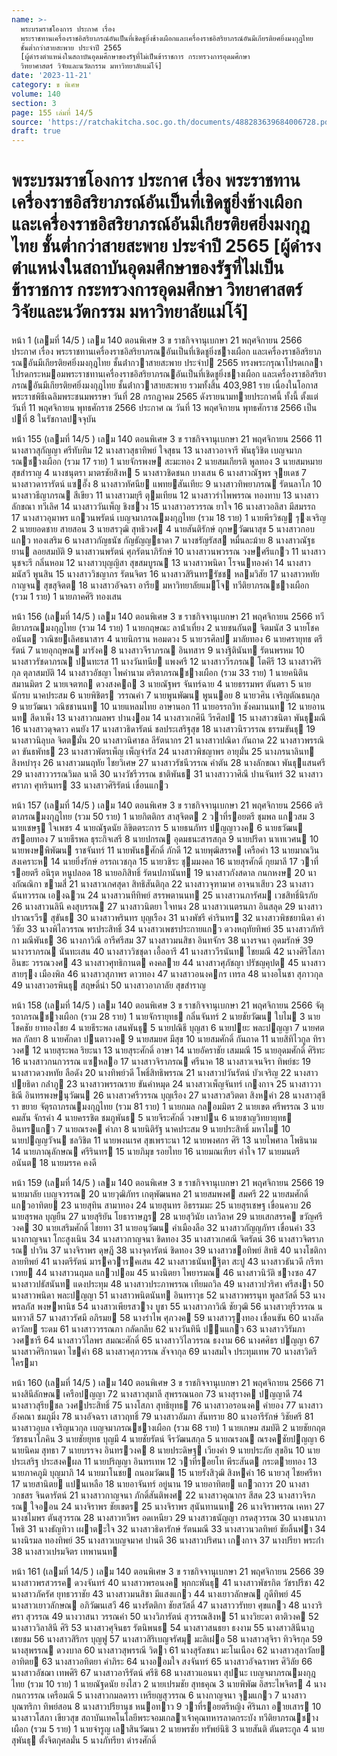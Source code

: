 ```yaml
---
name: >-
  พระบรมราชโองการ ประกาศ เรื่อง
  พระราชทานเครื่องราชอิสริยาภรณ์อันเป็นที่เชิดชูยิ่งช้างเผือกและเครื่องราชอิสริยาภรณ์อันมีเกียรติยศยิ่งมงกุฎไทย
  ชั้นต่ำกว่าสายสะพาย ประจำปี 2565
  [ผู้ดำรงตำแหน่งในสถาบันอุดมศึกษาของรัฐที่ไม่เป็นข้าราชการ กระทรวงการอุดมศึกษา
  วิทยาศาสตร์ วิจัยและนวัตกรรม มหาวิทยาลัยแม่โจ้]
date: '2023-11-21'
category: ข พิเศษ
volume: 140
section: 3
page: 155 เล่มที่ 14/5
source: 'https://ratchakitcha.soc.go.th/documents/488283639684006728.pdf'
draft: true
---
```


# พระบรมราชโองการ ประกาศ เรื่อง พระราชทานเครื่องราชอิสริยาภรณ์อันเป็นที่เชิดชูยิ่งช้างเผือกและเครื่องราชอิสริยาภรณ์อันมีเกียรติยศยิ่งมงกุฎไทย ชั้นต่ำกว่าสายสะพาย ประจำปี 2565 [ผู้ดำรงตำแหน่งในสถาบันอุดมศึกษาของรัฐที่ไม่เป็นข้าราชการ กระทรวงการอุดมศึกษา วิทยาศาสตร์ วิจัยและนวัตกรรม มหาวิทยาลัยแม่โจ้]

หน้า 1 (เลมที่ 14/5 ) เลม 140 ตอนพิเศษ 3 ข ราชกิจจานุเบกษา 21 พฤศจิกายน 2566 ประกาศ เรื่อง พระราชทานเครื่องราชอิสริยาภรณอันเป็นที่เชิดชูยิ่งชางเผือก และเครื่องราชอิสริยาภรณอันมีเกียรติยศยิ่งมงกุฎไทย ชั้นต่ํากวาสายสะพาย ประจําป 2565 ทรงพระกรุณาโปรดเกลาโปรดกระหมอมพระราชทานเครื่องราชอิสริยาภรณอันเป็นที่เชิดชูยิ่งชางเผือก และเครื่องราชอิสริยาภรณอันมีเกียรติยศยิ่งมงกุฎไทย ชั้นต่ํากวาสายสะพาย รวมทั้งสิ้น 403,981 ราย เนื่องในโอกาสพระราชพิธีเฉลิมพระชนมพรรษา วันที่ 28 กรกฎาคม 2565 ดังรายนามทายประกาศนี้ ทั้งนี้ ตั้งแต่วันที่ 11 พฤศจิกายน พุทธศักราช 2566 ประกาศ ณ วันที่ 13 พฤศจิกายน พุทธศักราช 2566 เป็นปที่ 8 ในรัชกาลปจจุบัน

หน้า 155 (เลมที่ 14/5 ) เลม 140 ตอนพิเศษ 3 ข ราชกิจจานุเบกษา 21 พฤศจิกายน 2566 11 นางสาวสุกัญญา ศรีทับทิม 12 นางสาวสุธาทิพย์ ใจสุธน 13 นางสาวอาจารี พันธุวิชิต เบญจมาภรณชางเผือก (รวม 17 ราย) 1 นายจักรพงษ สะมะทอง 2 นายสมเกียรติ พูลทอง 3 นายสมหมาย สุขสําราญ 4 นางชนุตรา มาตรชัยสิงห 5 นางสาวชิดชนก บางเสน 6 นางสาวณัฐพร จุยเดช 7 นางสาวดารารัตน์ แซอั๊ง 8 นางสาวทัศนีย แพทยสันเทียะ 9 นางสาวทิพยาภรณ รัตนลาโภ 10 นางสาวธีญาภรณ สีเขียว 11 นางสาวมยุรี ตุมเทียน 12 นางสาวรําไพพรรณ ทองทาบ 13 นางสาวลักขณา ทวีเลิศ 14 นางสาววันเพ็ญ ชิงชวง 15 นางสาวอรวรรณ ยาใจ 16 นางสาวอลิสา มีสมรรถ 17 นางสาวอุมาพร แกวนพรัตน์ เบญจมาภรณมงกุฎไทย (รวม 18 ราย) 1 นายพีรวิชญ รุงเจริญ 2 นายยอดชาย สายสอน 3 นายสรวุฒิ สุทธิวงศ 4 นายสันติรักษ์ ฤกษวัฒนาสุข 5 นางสาวกอบแกว ทองเสริม 6 นางสาวกัญธนัช กัญธัญญธาดา 7 นางชรัญรัสส หมื่นละม้าย 8 นางสาวณัฐธยาน ลอยสมบัติ 9 นางสาวนพรัตน์ ศุภรัตนาภิรักษ์ 10 นางสาวนพวรรณ วงษศรีแกว 11 นางสาวนุชจะรี กลิ่นหอม 12 นางสาวบุญญิสา สุขสมบูรณ 13 นางสาวพนิดา โรจนทองคํา 14 นางสาวมนัสวี พูนสิน 15 นางสาววิชญาภร รัตนจิตร 16 นางสาวสิรินทรรัชช หลมวิสัย 17 นางสาวหทัยกาญจน สุขสุจิตต 18 นางสาวอัจฉรา อารีย มหาวิทยาลัยแมโจ ทวีติยาภรณชางเผือก (รวม 1 ราย) 1 นายภาคศิริ ทองเสน

หน้า 156 (เลมที่ 14/5 ) เลม 140 ตอนพิเศษ 3 ข ราชกิจจานุเบกษา 21 พฤศจิกายน 2566 ทวีติยาภรณมงกุฎไทย (รวม 14 ราย) 1 นายกฤษณะ ลาน้ําเที่ยง 2 นายชนกันต จิตมนัส 3 นายโชคอนันต วาณิชยเลิศธนาสาร 4 นายนิกราน หอมดวง 5 นายวรศิลป มาลัยทอง 6 นายศรายุทธ ตรีรัตน์ 7 นายอุกฤษณ มารังค 8 นางสาวจีราภรณ อินทสาร 9 นางฐิตินันท รัตนพรหม 10 นางสาวรัชดาภรณ ปนทะรส 11 นางวันทนีย แพงศรี 12 นางสาววีรภรณ โตคีรี 13 นางสาวศิริกุล ตุลาสมบัติ 14 นางสาวอัชญา ไพคํานาม ตริตาภรณชางเผือก (รวม 33 ราย) 1 นายคนิติน สมานมิตร 2 นายเจตฑถ ดวงสงคถ 3 นายณัฐพร จันทร์ฉาย 4 นายธรรมพร ตันตรา 5 นายนักรบ นาคประสม 6 นายพิชิตร วรรณคํา 7 นายพูนพัฒน พูนนอย 8 นายวศิน เจริญตัณธนกุล 9 นายวัฒนา วณิชชานนท 10 นายแหลมไทย อาษานอก 11 นายอรรถวิท ชังคมานนท 12 นายอานนท สีดาเพ็ง 13 นางสาวกมลพร ปานงอม 14 นางสาวเกศินี วีรศิลป 15 นางสาวชนิตา พันธุมณี 16 นางสาวดุจดาว คนยัง 17 นางสาวธิดารัตน์ ชลประเสริฐสุข 18 นางสาวนิรวรรณ ธรรมขันธุ 19 นางสาวนิลุบล จิตตมั่น 20 นางสาวนิศาชล ลีรัตนากร 21 นางสาวปณิดา กันถาด 22 นางสาวพรรณิดา ขันธพัทธ 23 นางสาวพัตรเพ็ญ เพ็ญจํารัส 24 นางสาวพิชญาพร อายุมั่น 25 นางภรนาลินท สิงหบํารุง 26 นางสาวมนฤทัย ไชยวิเศษ 27 นางสาวรัชนีวรรณ คําตัน 28 นางลักขณา พันธุแสนศรี 29 นางสาววรรณวิมล นาดี 30 นางวัชรีวรรณ ชาติพันธ 31 นางสาววาศิณี ปานจันทร์ 32 นางสาวศราภา ศุทรินทร 33 นางสาวศิริรัตน์ เขื่อนแกว

หน้า 157 (เลมที่ 14/5 ) เลม 140 ตอนพิเศษ 3 ข ราชกิจจานุเบกษา 21 พฤศจิกายน 2566 ตริตาภรณมงกุฎไทย (รวม 50 ราย) 1 นายกิตติกร สาสุจิตต 2 วาที่รอยตรี ชุมพล แกวสม 3 นายเชษฐ ใจเพชร 4 นายณัฐดนัย ลิขิตตระการ 5 นายธนภัทร ปญญาวงค 6 นายธวัฒน สรอยทอง 7 นายธีรพล ธุระกิจเสรี 8 นายปกรณ อุดมธนะสารสกุล 9 นายปรีดา นาเทเวศน 10 นายพงษพิพัฒน ราชจันทร์ 11 นายพันธศักดิ์ ภักดี 12 นายพุฒิสรรค เครือคํา 13 นายมาณวิน สงเคราะห 14 นายยิ่งรักษ์ อรรถเวชกุล 15 นายวชิระ ชุมมงคล 16 นายสุรศักดิ์ กุยมาลี 17 วาที่รอยตรี อนิรุต หนูปลอด 18 นายอภิสิทธิ์ รัตนปภานันท 19 นางสาวกังสดาล กนกหงษ 20 นางกัณณิกา ขามสี่ 21 นางสาวเกศสุดา สิทธิสันติกุล 22 นางสาวจุฑามาศ อาจนาเสียว 23 นางสาวฉันทวรรณ เองฉวน 24 นางสาวนทีทิพย์ สรรพตานนท 25 นางสาวนภารัศม เวชสิทธิ์นิรภัย 26 นางสาวนลินี คงสุบรรณ 27 นางสาวนิตยา ใจทนง 28 นางสาวเนตรนภา อินสลุด 29 นางสาวปราณรวีร สุขันธ 30 นางสาวพรินทร บุญเรือง 31 นางพัชรี คํารินทร 32 นางสาวพิชชยานิดา คําวิชัย 33 นางพิไลวรรณ พรประสิทธิ์ 34 นางสาวเพชรประกายแกว ดวงหฤทัยทิพย์ 35 นางสาวภัทริกา มณีพันธ 36 นางภาวิณี อารีศรีสม 37 นางสาวมนสิชา อินทจักร 38 นางรจนา อุดมรักษ์ 39 นางวราภรณ นันทะเสน 40 นางสาววิชชุดา เอื้ออารี 41 นางสาววีรนันท ไชยมณี 42 นางศิริโสภา อินขะ วรรณวงศ 43 นางสาวศุทธิกานต คงคลาย 44 นางสาวศุภัชญา ปรัชญคุปต 45 นางสาวสายรุง เมืองพิล 46 นางสาวสุภาพร ดาวทอง 47 นางสาวอนงคกร เทรล 48 นางอโนชา สุภาวกุล 49 นางสาวอรพินธุ สฤษดิ์นํา 50 นางสาวอาภาลัย สุขสําราญ

หน้า 158 (เลมที่ 14/5 ) เลม 140 ตอนพิเศษ 3 ข ราชกิจจานุเบกษา 21 พฤศจิกายน 2566 จัตุรถาภรณชางเผือก (รวม 28 ราย) 1 นายจักรายุทธ กลิ่นจันทร์ 2 นายชัยวัฒน ใบไม 3 นายโชคชัย ยาทองไชย 4 นายธีระพล เสนพันธุ 5 นายปณิธี บุญสา 6 นายปยะ พละปญญา 7 นายศตพล กัลยา 8 นายศักดา ปนตาวงค 9 นายสมยศ มีสุข 10 นายสมศักดิ์ กันถาด 11 นายสิทิไวกูล ทิราวงศ 12 นายสุระพล ริยะนา 13 นายสุระศักดิ์ อาษา 14 นายอัคราชัย เสมมณี 15 นายอุดมศักดิ์ ศิริทะ 16 นางสาวกนกวรรณ แซหลอ 17 นางสาวจิราภรณ ศรีนาค 18 นางสาวเจนจิรา ทิพย์ชะ 19 นางสาวดวงหทัย ลือดัง 20 นางทิพย์วดี โพธิ์สิทธิพรรณ 21 นางสาวปวันรัตน์ บัวเจริญ 22 นางสาวปยธิดา กล่ําภู 23 นางสาวพรรณราย ขันคําหมุด 24 นางสาวเพ็ญจันทร์ เกงกาจ 25 นางสาววาธิณี อินทรพงษนุวัฒน 26 นางสาวศรีวรรณ บุญเรือง 27 นางสาวสวิตตา สิงหคํา 28 นางสาวสุชีรา ขยาย จัตุรถาภรณมงกุฎไทย (รวม 81 ราย) 1 นายกมล กลอมมิตร 2 นายเขต ศรีพรรณ 3 นายคมสัน จักรคํา 4 นายครรชิต ชมภูพันธ 5 นายจีระศักดิ์ วงษาปน 6 นายชาญวิทยายุทธ อินทรแกว 7 นายณรงค คําภา 8 นายนิติรัฐ นาคประสม 9 นายประสิทธิ์ มหาไม 10 นายปญญวัจน ชลวิชิต 11 นายพงนเรศ สุขเพราะนา 12 นายพงศกร ศิริ 13 นายไพศาล โพธินาม 14 นายภาณุลักษณ ศรีรินทร 15 นายภิมุข รอยไทย 16 นายมณเฑียร คําใจ 17 นายมนตรี อนันต 18 นายมรรค คงดี

หน้า 159 (เลมที่ 14/5 ) เลม 140 ตอนพิเศษ 3 ข ราชกิจจานุเบกษา 21 พฤศจิกายน 2566 19 นายมาลัย เบญจวรรณ 20 นายวุฒิภัทร เกตุพัฒนพล 21 นายสมพงศ สมศรี 22 นายสมศักดิ์ แกวอาทิตย 23 นายสุทิน สามาทอง 24 นายสุนทร อิธรรมมะ 25 นายสุรเชษฐ เขื่อนควบ 26 นายสุรพล บุญยืน 27 นายสุริยัน โยธาราษฎร 28 นายสุวินัย เลาวิลาศ 29 นายเสกสรรค ขวัญศรีวงค 30 นายเสริมศักดิ์ ไชยทา 31 นายอนุวัฒน คําเมืองลือ 32 นางสาวกัญญภัทร เขื่อนคํา 33 นางกาญจนา โกะสูงเนิน 34 นางสาวกาญจนา ชิดทอง 35 นางสาวเกศณี จิตรัตน์ 36 นางสาวจิตราภรณ ปาวิน 37 นางจิราพร ดุษฎี 38 นางจุดารัตน์ ชิดทอง 39 นางสาวชอทิพย์ สิทธิ 40 นางโชติกา ลายทิพย์ 41 นางตรีรัตน์ มารควารคเสน 42 นางสาวธนันทฐิตา สะปู 43 นางสาวธันวดี กรีฑาเวทย 44 นางสาวนฤมล แกวปอม 45 นางนิตยา ไพยารมณ 46 นางสาวนิวัติ ชางซอ 47 นางสาวปธัสนันท แดงประทุม 48 นางสาวประภาพรรณ เทียมถวิล 49 นางสาวปวริศา ศรีสงา 50 นางสาวพนิดา พละปญญา 51 นางสาวพนิตนันท อินทราวุธ 52 นางสาวพรรนุท พูลสวัสดิ์ 53 นางพรลภัส พงษพานิช 54 นางสาวเพียรสวาง บูชา 55 นางสาวภาวิณี ชัยวุฒิ 56 นางสาวยุรีวรรณ นนทวาสี 57 นางสาวรัศมี อภิรมย 58 นางรําไพ ศุภวงค 59 นางสาวรุงทอง เขื่อนขัน 60 นางลัดดาวัลย ระดม 61 นางสาววรรณภา กลัดกลีบ 62 นางวันทินี ปนแกว 63 นางสาววิรัมภา วงศชารี 64 นางสาววิไลพร สมณะศักดิ์ 65 นางสาววิไลวรรณ ธงงาม 66 นางศศิธร ปญญา 67 นางสาวศิริกานดา ไขคํา 68 นางสาวศุภวรรณ สัจจากุล 69 นางสมใจ ประทุมเทพ 70 นางสาวิตรี ใครมา

หน้า 160 (เลมที่ 14/5 ) เลม 140 ตอนพิเศษ 3 ข ราชกิจจานุเบกษา 21 พฤศจิกายน 2566 71 นางสินีลักษณ เครือปญญา 72 นางสาวสุมาลี สุพรรณนอก 73 นางสุรางค ปญญาดี 74 นางสาวสุรียชล วงศประสิทธิ์ 75 นางโสภา สุทธิยุทธ 76 นางสาวอรอนงค คํายอง 77 นางสาวอังคณา ชมภูมิ่ง 78 นางอัจฉรา เสาวฤทธิ์ 79 นางสาวอัมภา สันทราย 80 นางอารีรักษ์ วิชัยศรี 81 นางสาวอุบล เจริญนวกุล เบญจมาภรณชางเผือก (รวม 68 ราย) 1 นายเกษม สมบัติ 2 นายชัยกฤต วัชรธนาโภคิน 3 นายชัยยุทธ บุญมี 4 นายชัยรัตน์ จีรวัฒนสกุล 5 นายณรงณ ณรงคชัยปญญา 6 นายนิคม สุทธา 7 นายบรรจง อินทรวงค 8 นายประดิษฐ เวียงคํา 9 นายประภัย สุขอิน 10 นายประเสริฐ ประสงคผล 11 นายปริญญา อินทรเทพ 12 วาที่รอยโท พีระสันต กระตายทอง 13 นายภาคภูมิ บุญมาภิ 14 นายมาโนชย ถนอมวัฒน 15 นายรังสิวุฒิ สิงหคํา 16 นายวสุ ไชยศรีหา 17 นายสานิตย แปนเหลือ 18 นายอาจันทร์ อยู่นาน 19 นายอาทิตย แกวถาวร 20 นางสาวกชสร จินดารัตน์ 21 นางสาวกาญจนา ภักดิ์สันติพงศ 22 นางสาวคุณากร สีสด 23 นางสาวจิรภรณ ใจออน 24 นางจิราพร ชัยเขตร 25 นางจิราพร สุนันทานนท 26 นางจิราพรรณ เคหา 27 นางชไมพร ตันสุวรรณ 28 นางสาวทวีพร อดเหนียว 29 นางสาวธนัญญา กรดสุวรรณ 30 นางธนาภา โพธิ 31 นางธัญทิวา เผาตะใจ 32 นางสาวธิดารักษ์ รัตนมณี 33 นางสาวนวลทิพย์ ชัยลิ้นฟา 34 นางนิรมล ทองทิพย์ 35 นางสาวเบญจมาศ ปานดี 36 นางสาวปริศนา เกงกาจ 37 นางปรียา พระก่ํา 38 นางสาวเปรมจิตร เทพานนท

หน้า 161 (เลมที่ 14/5 ) เลม 140 ตอนพิเศษ 3 ข ราชกิจจานุเบกษา 21 พฤศจิกายน 2566 39 นางสาวพรสวรรค ดวงจันทร์ 40 นางสาวพรอนงค พุกกะพันธุ 41 นางสาวพัชรกิต วัชรปรีชา 42 นางสาวภัครัศ ยุทธวราชัย 43 นางสาวมนสิชา มีแสงแกว 44 นางเยาวลักษณ ภูดีทิพย์ 45 นางสาวเยาวลักษณ อภิวัฒนเสวี 46 นางรัตติกา ชัยสวัสดิ์ 47 นางสาววรัทยา ศุขแกว 48 นางวริศรา สุวรรณ 49 นางวาสนา วรรณคํา 50 นางวิภารัตน์ สุวรรณสิงห 51 นางวิยะดา ตาติวงค 52 นางสาววิลาสินี ศิริ 53 นางสาวศุจินธร รัตนิพนธ 54 นางสาวสนธยา ธงงาม 55 นางสาวสินีนาฏ เชยชม 56 นางสาวสิริกร บุญฟู 57 นางสาวสิริเบญจรัศมุ มะลิเฝอ 58 นางสาวสุจิรา ทิวจิรกุล 59 นางสุพรรณ ดวงบาล 60 นางสาวสุพรรณี วิตา 61 นางสุรัลชนา มะโนเนือง 62 นางสาวสุลาวัลย อาทิตย 63 นางสาวอทิตยา คําภิระ 64 นางออมใจ สงจันทร์ 65 นางสาวอัจฉราพร ศิวิลัย 66 นางสาวอัชฌา เทพศิริ 67 นางสาวอารีรัตน์ ศรีธิ 68 นางสาวแอนนา สุปนะ เบญจมาภรณมงกุฎไทย (รวม 10 ราย) 1 นายณัฐดนัย ยงไสว 2 นายเปรมชัย สุทธคุณ 3 นายพิพัฒ อิสระไพจิตร 4 นางกนกวรรณ เครือมณี 5 นางสาวกมลดารา เหรียญสุวรรณ 6 นางกาญจนา จุมแกว 7 นางสาวบุณฑริกา ทิพย์สอน 8 นางสาวปรียานุช หนอทาว 9 วาที่รอยตรีหญิง ศิรินภา อายเสาร 10 นางสาวโสภา เขียวสุข สถาบันเทคโนโลยีพระจอมเกลาเจ้าคุณทหารลาดกระบัง ทวีติยาภรณชางเผือก (รวม 5 ราย) 1 นายจํารูญ เลาสินวัฒนา 2 นายพรชัย ทรัพย์นิธิ 3 นายสันติ ตันตระกูล 4 นายสุพันธุ ตั้งจิตกุศลมั่น 5 นางภัทรียา ดํารงศักดิ์
